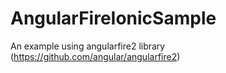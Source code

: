# AngularFireIonicSample
An example using angularfire2 library (https://github.com/angular/angularfire2)
